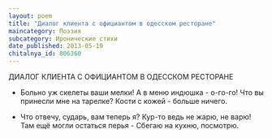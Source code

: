 ```yaml
---
layout: poem
title: "Диалог клиента с официантом в одесском ресторане"
maincategory: Поэзия
subcategory: Иронические стихи
date_published: 2013-05-19
chitalnya_id: 806360
---
```




ДИАЛОГ КЛИЕНТА С ОФИЦИАНТОМ 
В ОДЕССКОМ РЕСТОРАНЕ

- Больно уж скелеты ваши мелки!
А в меню индюшка - о-го-го!
Что вы принесли мне на тарелке?
Кости с кожей - больше ничего.

- Что отвечу, сударь, вам теперь я?
Кур-то ведь не жарю, не варю!
Там ещё могли остаться перья -
Сбегаю на кухню, посмотрю.






